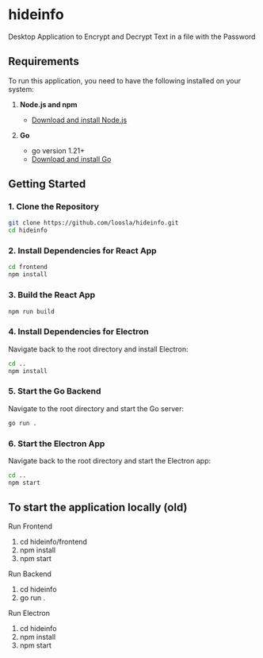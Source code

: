 # hideinfo

Desktop Application to Encrypt and Decrypt Text in a file with the Password

## Requirements

To run this application, you need to have the following installed on your system:

1. **Node.js and npm**

   - [Download and install Node.js](https://nodejs.org/)

2. **Go**
   - go version 1.21+
   - [Download and install Go](https://golang.org/dl/)

## Getting Started

### 1. Clone the Repository

```bash
git clone https://github.com/loosla/hideinfo.git
cd hideinfo
```

### 2. Install Dependencies for React App

```bash
cd frontend
npm install
```

### 3. Build the React App

```bash
npm run build
```

### 4. Install Dependencies for Electron

Navigate back to the root directory and install Electron:

```bash
cd ..
npm install
```

### 5. Start the Go Backend

Navigate to the root directory and start the Go server:

```bash
go run .
```

### 6. Start the Electron App

Navigate back to the root directory and start the Electron app:

```bash
cd ..
npm start
```

## To start the application locally (old)

Run Frontend

1. cd hideinfo/frontend
1. npm install
1. npm start

Run Backend

1. cd hideinfo
1. go run .

Run Electron

1. cd hideinfo
1. npm install
1. npm start
